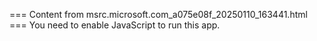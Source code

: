 === Content from msrc.microsoft.com_a075e08f_20250110_163441.html ===
You need to enable JavaScript to run this app.
